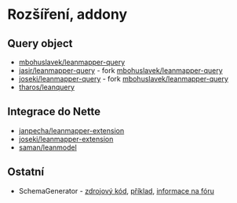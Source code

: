 
# Rozšíření, addony


## Query object
* [mbohuslavek/leanmapper-query](https://github.com/mibk/LeanMapperQuery)
* [jasir/leanmapper-query](https://github.com/jasir/LeanMapperQuery) - fork [mbohuslavek/leanmapper-query](https://github.com/mibk/LeanMapperQuery)
* [joseki/leanmapper-query](https://github.com/Joseki/LeanMapperQuery) - fork [mbohuslavek/leanmapper-query](https://github.com/mibk/LeanMapperQuery)
* [tharos/leanquery](https://github.com/Tharos/LeanQuery)


## Integrace do Nette

* [janpecha/leanmapper-extension](https://github.com/janpecha/leanmapper-extension)
* [joseki/leanmapper-extension](https://github.com/Joseki/LeanMapper-extension)
* [saman/leanmodel](https://github.com/miroslav-mrazek/lean-model)


## Ostatní

* SchemaGenerator - [zdrojový kód](https://gist.github.com/anonymous/8782935), [příklad](https://gist.github.com/anonymous/8782990), [informace na fóru](https://forum.dibiphp.com/cs/14592-lean-mapper-tenke-orm-nad-dibi?p=20#p118962)
